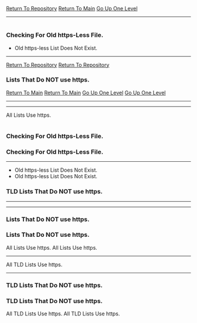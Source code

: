 [Return To Repository](https://github.com/DigitalWarrior/piholeparser/)
[Return To Main](https://github.com/DigitalWarrior/piholeparser/blob/master/RecentRunLogs/Mainlog.md)
[Go Up One Level](https://github.com/DigitalWarrior/piholeparser/blob/master/RecentRunLogs/TopLevelScripts/10-Running-Initial-Tasks.md)
____________________________________
# 
### Checking For Old https-Less File.
* Old https-less List Does Not Exist.

___________________________________________________________________
[Return To Repository](https://github.com/DigitalWarrior/piholeparser/)
[Return To Repository](https://github.com/DigitalWarrior/piholeparser/)
### Lists That Do NOT use https.
[Return To Main](https://github.com/DigitalWarrior/piholeparser/blob/master/RecentRunLogs/Mainlog.md)
[Return To Main](https://github.com/DigitalWarrior/piholeparser/blob/master/RecentRunLogs/Mainlog.md)
[Go Up One Level](https://github.com/DigitalWarrior/piholeparser/blob/master/RecentRunLogs/TopLevelScripts/10-Running-Initial-Tasks.md)
[Go Up One Level](https://github.com/DigitalWarrior/piholeparser/blob/master/RecentRunLogs/TopLevelScripts/10-Running-Initial-Tasks.md)
____________________________________
____________________________________
All Lists Use https.
# 
# 

### Checking For Old https-Less File.
### Checking For Old https-Less File.
___________________________________________________________________
* Old https-less List Does Not Exist.
* Old https-less List Does Not Exist.
### TLD Lists That Do NOT use https.


___________________________________________________________________
___________________________________________________________________
### Lists That Do NOT use https.
### Lists That Do NOT use https.
All Lists Use https.
All Lists Use https.


___________________________________________________________________
All TLD Lists Use https.
___________________________________________________________________
### TLD Lists That Do NOT use https.
### TLD Lists That Do NOT use https.
All TLD Lists Use https.
All TLD Lists Use https.

